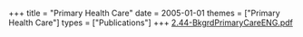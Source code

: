+++
title = "Primary Health Care"
date = 2005-01-01
themes = ["Primary Health Care"]
types = ["Publications"]
+++
[2.44-BkgrdPrimaryCareENG.pdf](/files/2.44-BkgrdPrimaryCareENG.pdf)

